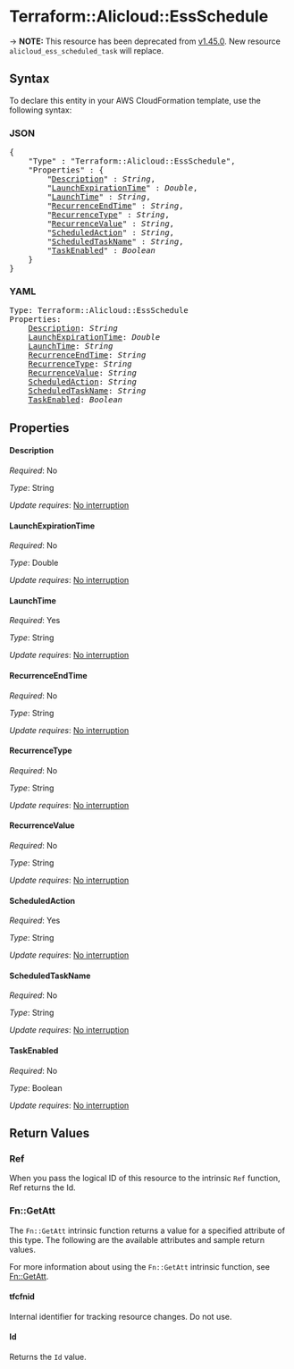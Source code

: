 # Terraform::Alicloud::EssSchedule

-> **NOTE:** This resource has been deprecated from [v1.45.0](https://releases.hashicorp.com/terraform-provider-alicloud/1.45.0/). New resource `alicloud_ess_scheduled_task` will replace.

## Syntax

To declare this entity in your AWS CloudFormation template, use the following syntax:

### JSON

<pre>
{
    "Type" : "Terraform::Alicloud::EssSchedule",
    "Properties" : {
        "<a href="#description" title="Description">Description</a>" : <i>String</i>,
        "<a href="#launchexpirationtime" title="LaunchExpirationTime">LaunchExpirationTime</a>" : <i>Double</i>,
        "<a href="#launchtime" title="LaunchTime">LaunchTime</a>" : <i>String</i>,
        "<a href="#recurrenceendtime" title="RecurrenceEndTime">RecurrenceEndTime</a>" : <i>String</i>,
        "<a href="#recurrencetype" title="RecurrenceType">RecurrenceType</a>" : <i>String</i>,
        "<a href="#recurrencevalue" title="RecurrenceValue">RecurrenceValue</a>" : <i>String</i>,
        "<a href="#scheduledaction" title="ScheduledAction">ScheduledAction</a>" : <i>String</i>,
        "<a href="#scheduledtaskname" title="ScheduledTaskName">ScheduledTaskName</a>" : <i>String</i>,
        "<a href="#taskenabled" title="TaskEnabled">TaskEnabled</a>" : <i>Boolean</i>
    }
}
</pre>

### YAML

<pre>
Type: Terraform::Alicloud::EssSchedule
Properties:
    <a href="#description" title="Description">Description</a>: <i>String</i>
    <a href="#launchexpirationtime" title="LaunchExpirationTime">LaunchExpirationTime</a>: <i>Double</i>
    <a href="#launchtime" title="LaunchTime">LaunchTime</a>: <i>String</i>
    <a href="#recurrenceendtime" title="RecurrenceEndTime">RecurrenceEndTime</a>: <i>String</i>
    <a href="#recurrencetype" title="RecurrenceType">RecurrenceType</a>: <i>String</i>
    <a href="#recurrencevalue" title="RecurrenceValue">RecurrenceValue</a>: <i>String</i>
    <a href="#scheduledaction" title="ScheduledAction">ScheduledAction</a>: <i>String</i>
    <a href="#scheduledtaskname" title="ScheduledTaskName">ScheduledTaskName</a>: <i>String</i>
    <a href="#taskenabled" title="TaskEnabled">TaskEnabled</a>: <i>Boolean</i>
</pre>

## Properties

#### Description

_Required_: No

_Type_: String

_Update requires_: [No interruption](https://docs.aws.amazon.com/AWSCloudFormation/latest/UserGuide/using-cfn-updating-stacks-update-behaviors.html#update-no-interrupt)

#### LaunchExpirationTime

_Required_: No

_Type_: Double

_Update requires_: [No interruption](https://docs.aws.amazon.com/AWSCloudFormation/latest/UserGuide/using-cfn-updating-stacks-update-behaviors.html#update-no-interrupt)

#### LaunchTime

_Required_: Yes

_Type_: String

_Update requires_: [No interruption](https://docs.aws.amazon.com/AWSCloudFormation/latest/UserGuide/using-cfn-updating-stacks-update-behaviors.html#update-no-interrupt)

#### RecurrenceEndTime

_Required_: No

_Type_: String

_Update requires_: [No interruption](https://docs.aws.amazon.com/AWSCloudFormation/latest/UserGuide/using-cfn-updating-stacks-update-behaviors.html#update-no-interrupt)

#### RecurrenceType

_Required_: No

_Type_: String

_Update requires_: [No interruption](https://docs.aws.amazon.com/AWSCloudFormation/latest/UserGuide/using-cfn-updating-stacks-update-behaviors.html#update-no-interrupt)

#### RecurrenceValue

_Required_: No

_Type_: String

_Update requires_: [No interruption](https://docs.aws.amazon.com/AWSCloudFormation/latest/UserGuide/using-cfn-updating-stacks-update-behaviors.html#update-no-interrupt)

#### ScheduledAction

_Required_: Yes

_Type_: String

_Update requires_: [No interruption](https://docs.aws.amazon.com/AWSCloudFormation/latest/UserGuide/using-cfn-updating-stacks-update-behaviors.html#update-no-interrupt)

#### ScheduledTaskName

_Required_: No

_Type_: String

_Update requires_: [No interruption](https://docs.aws.amazon.com/AWSCloudFormation/latest/UserGuide/using-cfn-updating-stacks-update-behaviors.html#update-no-interrupt)

#### TaskEnabled

_Required_: No

_Type_: Boolean

_Update requires_: [No interruption](https://docs.aws.amazon.com/AWSCloudFormation/latest/UserGuide/using-cfn-updating-stacks-update-behaviors.html#update-no-interrupt)

## Return Values

### Ref

When you pass the logical ID of this resource to the intrinsic `Ref` function, Ref returns the Id.

### Fn::GetAtt

The `Fn::GetAtt` intrinsic function returns a value for a specified attribute of this type. The following are the available attributes and sample return values.

For more information about using the `Fn::GetAtt` intrinsic function, see [Fn::GetAtt](https://docs.aws.amazon.com/AWSCloudFormation/latest/UserGuide/intrinsic-function-reference-getatt.html).

#### tfcfnid

Internal identifier for tracking resource changes. Do not use.

#### Id

Returns the <code>Id</code> value.

